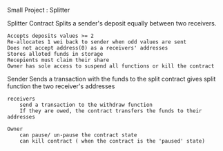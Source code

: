 Small Project : Splitter

Splitter Contract Splits a sender's deposit equally between two receivers.

    Accepts deposits values >= 2
    Re-allocates 1 wei back to sender when odd values are sent
    Does not accept address(0) as a receivers' addresses
    Stores alloted funds in storage
    Recepients must claim their share
    Owner has sole access to suspend all functions or kill the contract

   Sender 
   		Sends a transaction with the funds to the split contract
   		gives split function the two receiver's addresses

   	receivers
   		send a transaction to the withdraw function
   		If they are owed, the contract transfers the funds to their addresses
   	
   	Owner
   		can pause/ un-pause the contract state
   		can kill contract ( when the contract is the 'paused' state)


